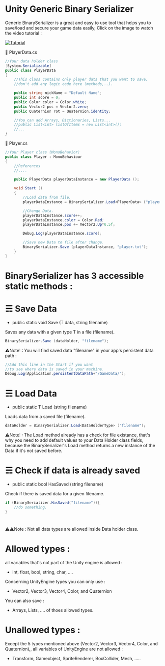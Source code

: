 # Unity Generic Binary Serializer
Generic BinarySerializer is a great and easy to use tool that helps you to save/load and secure your game data easily,
Click on the image to watch the video tutorial :

[![Tutorial](https://img.youtube.com/vi/PbPCW8vK3RQ/0.jpg)](https://www.youtube.com/watch?v=PbPCW8vK3RQ)

📄 PlayerData.cs
```c#
//Your data holder class
[System.Serializable]
public class PlayerData
{
	//This class contains only player data that you want to save.
	//don't add any logic code here (methods,..).

	public string nickName = "Default Name";
	public int score = 0;
	public Color color = Color.white;
	public Vector2 pos = Vector2.zero;
	public Quaternion rot = Quaternion.identity;

	//You can add Arrays, Dictionaries, Lists...
	//public List<int> listOfItems = new List<int>();
	//...
}
```

📄 Player.cs
```c#
//Your Player class (MonoBehavior)
public class Player : MonoBehaviour
{
	//References
	//....

	public PlayerData playerDataInstance = new PlayerData ();

	void Start ()
	{
		//Load data from file.
		playerDataInstance = BinarySerializer.Load<PlayerData> ("player.txt");

		//Change Data.
		playerDataInstance.score++;
		playerDataInstance.color = Color.Red;
		playerDataInstance.pos += Vector2.Up*0.5f;

		Debug.Log(playerDataInstance.score);

		//Save new Data to file after change.
		BinarySerializer.Save (playerDataInstance, "player.txt");
	}
}
```

# BinarySerializer has 3 accessible static methods :



# ☴ Save Data
- public static void Save <T> (T data, string filename)
	
Saves any data with a given type T in a file (filename).
```c#
BinarySerializer.Save (dataHolder, "filename");
```
⚠Note! : You will find saved data "filename" in your app's persistent data path :
```c#
//Add this line in the Start if you want
//to see where data is saved in your machine.
Debug.Log(Application.persistentDataPath+"/GameData/");
```


# ☴ Load Data
- public static T Load<T> (string filename)
	
Loads data from a saved file (filename).
```c#
dataHolder = BinarySerializer.Load<DataHolderType> ("filename");
```
⚠Note! : The Load method already has a check for file existance, that's why you need to add default values to your Data Holder class fields, because the BinarySerializer's Load method returns a new instance of the Data if it's not saved before.

# ☴ Check if data is already saved
- public static bool HasSaved (string filename)

Check if there is saved data for a given filename.
```c#
if (BinarySerializer.HasSaved("filename")){
	//do something.
}
```

#

#
⚠⚠Note : 
Not all data types are allowed inside Data holder class.
# Allowed types :
all variables that's not part of the Unity engine is allowed :
- int, float, bool, string, char, ....

Concerning UnityEngine types you can only use :
- Vector2, Vector3, Vector4, Color, and Quaternion

You can also save :
- Arrays, Lists, .... of thoes allowed types.

# Unallowed types :
Except the 5 types mentioned above (Vector2, Vector3, Vector4, Color, and Quaternion),, all variables of UnityEngine are not allowed :

- Transform, Gameobject, SpriteRenderer, BoxCollider, Mesh, .....
